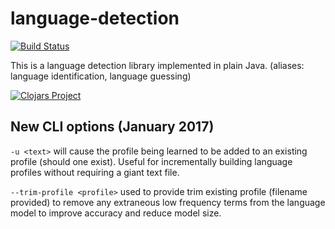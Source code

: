 # language-detection
[![Build Status](https://travis-ci.org/kirasystems/language-detection.svg?branch=master)](https://travis-ci.org/kirasystems/aging-session)

This is a language detection library implemented in plain Java. (aliases: language identification, language guessing)

[![Clojars Project](http://clojars.org/kirasystems/langdetect/latest-version.svg)](http://clojars.org/kirasystems/langdetect)

## New CLI options (January 2017)
`-u <text>` will cause the profile being learned to be added to an existing profile (should one exist). Useful for incrementally building language profiles without requiring a giant text file.

`--trim-profile <profile>` used to provide trim existing profile (filename provided) to remove any extraneous low frequency terms from the language model to improve accuracy and reduce model size. 
